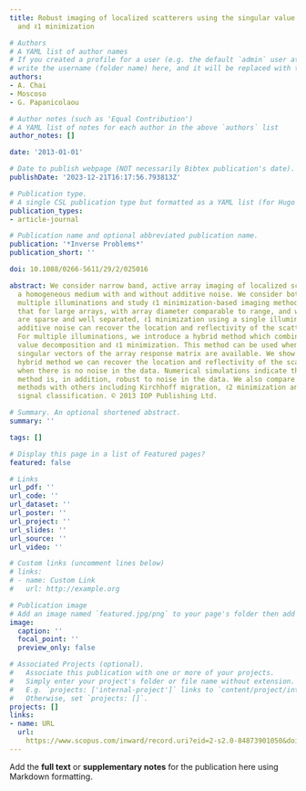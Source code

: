 ```yaml
---
title: Robust imaging of localized scatterers using the singular value decomposition
  and ℓ1 minimization

# Authors
# A YAML list of author names
# If you created a profile for a user (e.g. the default `admin` user at `content/authors/admin/`), 
# write the username (folder name) here, and it will be replaced with their full name and linked to their profile.
authors:
- A. Chai
- Moscoso
- G. Papanicolaou

# Author notes (such as 'Equal Contribution')
# A YAML list of notes for each author in the above `authors` list
author_notes: []

date: '2013-01-01'

# Date to publish webpage (NOT necessarily Bibtex publication's date).
publishDate: '2023-12-21T16:17:56.793813Z'

# Publication type.
# A single CSL publication type but formatted as a YAML list (for Hugo requirements).
publication_types:
- article-journal

# Publication name and optional abbreviated publication name.
publication: '*Inverse Problems*'
publication_short: ''

doi: 10.1088/0266-5611/29/2/025016

abstract: We consider narrow band, active array imaging of localized scatterers in
  a homogeneous medium with and without additive noise. We consider both single and
  multiple illuminations and study ℓ1 minimization-based imaging methods. We show
  that for large arrays, with array diameter comparable to range, and when scatterers
  are sparse and well separated, ℓ1 minimization using a single illumination and without
  additive noise can recover the location and reflectivity of the scatterers exactly.
  For multiple illuminations, we introduce a hybrid method which combines the singular
  value decomposition and ℓ1 minimization. This method can be used when the essential
  singular vectors of the array response matrix are available. We show that with this
  hybrid method we can recover the location and reflectivity of the scatterers exactly
  when there is no noise in the data. Numerical simulations indicate that the hybrid
  method is, in addition, robust to noise in the data. We also compare the ℓ1 minimization-based
  methods with others including Kirchhoff migration, ℓ2 minimization and multiple
  signal classification. © 2013 IOP Publishing Ltd.

# Summary. An optional shortened abstract.
summary: ''

tags: []

# Display this page in a list of Featured pages?
featured: false

# Links
url_pdf: ''
url_code: ''
url_dataset: ''
url_poster: ''
url_project: ''
url_slides: ''
url_source: ''
url_video: ''

# Custom links (uncomment lines below)
# links:
# - name: Custom Link
#   url: http://example.org

# Publication image
# Add an image named `featured.jpg/png` to your page's folder then add a caption below.
image:
  caption: ''
  focal_point: ''
  preview_only: false

# Associated Projects (optional).
#   Associate this publication with one or more of your projects.
#   Simply enter your project's folder or file name without extension.
#   E.g. `projects: ['internal-project']` links to `content/project/internal-project/index.md`.
#   Otherwise, set `projects: []`.
projects: []
links:
- name: URL
  url: 
    https://www.scopus.com/inward/record.uri?eid=2-s2.0-84873901050&doi=10.1088%2f0266-5611%2f29%2f2%2f025016&partnerID=40&md5=a0a876a27e60682721e788517159d74b
---
```


Add the **full text** or **supplementary notes** for the publication here using Markdown formatting.
